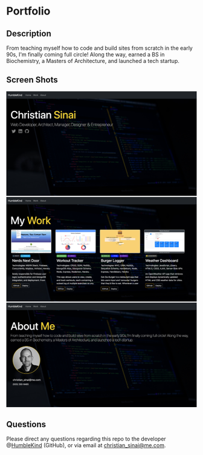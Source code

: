 # Portfolio

## Description
From teaching myself how to code and build sites from scratch in the early 90s, I'm finally coming full circle! Along the way, earned a BS in Biochemistry, a Masters of Architecture, and launched a tech startup.

## Screen Shots
![HumbleKind - Home](./assets/home.png)
![HumbleKind - Work](./assets/work.png)
![HumbleKind - About](./assets/about.png)

## Questions
Please direct any questions regarding this repo to the developer @[HumbleKind](https://github.com/HumbleKind) (GitHub), or via email at christian_sinai@me.com.
